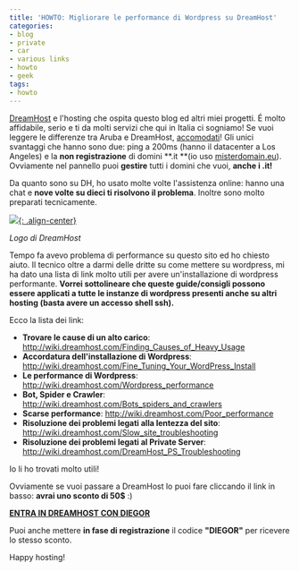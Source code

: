 ```yaml
---
title: 'HOWTO: Migliorare le performance di Wordpress su DreamHost'
categories:
- blog
- private
- car
- various links
- howto
- geek
tags:
- howto
---
```

[DreamHost](http://www.dreamhost.com/) e l'hosting che ospita questo blog ed
altri miei progetti. É molto affidabile, serio e ti da molti servizi che qui
in Italia ci sogniamo! Se vuoi leggere le differenze tra Aruba e DreamHost,
[accomodati]({{site.url}}/2009/10/10/da-aruba-a-dreamhost/)! Gli unici
svantaggi che hanno sono due: ping a 200ms (hanno il datacenter a Los Angeles)
e la **non registrazione** di domini **.it **(io uso
[misterdomain.eu](http://www.misterdomain.eu/)). Ovviamente nel pannello puoi
**gestire** tutti i domini che vuoi, **anche i .it!**

Da quanto sono su DH, ho usato molte volte l'assistenza online: hanno una chat
e **nove volte su dieci ti risolvono il problema**. Inoltre sono molto
preparati tecnicamente.

[![]({{site.url}}/images/dh_logo.png){: .align-center}]({{site.url}}/images/dh_logo.png)

_Logo di DreamHost_

  
Tempo fa avevo problema di performance su questo sito ed ho chiesto aiuto. Il
tecnico oltre a darmi delle dritte su come mettere su wordpress, mi ha dato
una lista di link molto utili per avere un'installazione di wordpress
performante. **Vorrei sottolineare che queste guide/consigli possono essere
applicati a tutte le instanze di wordpress presenti anche su altri hosting
(basta avere un accesso shell ssh).**

Ecco la lista dei link:

  * **Trovare le cause di un alto carico**: <http://wiki.dreamhost.com/Finding_Causes_of_Heavy_Usage>
  * **Accordatura dell'installazione di Wordpress**: <http://wiki.dreamhost.com/Fine_Tuning_Your_WordPress_Install>
  * **Le performance di Wordpress**: <http://wiki.dreamhost.com/Wordpress_performance>
  * **Bot, Spider e Crawler**: <http://wiki.dreamhost.com/Bots_spiders_and_crawlers>
  * **Scarse performance**: <http://wiki.dreamhost.com/Poor_performance>
  * **Risoluzione dei problemi legati alla lentezza del sito**: <http://wiki.dreamhost.com/Slow_site_troubleshooting>
  * **Risoluzione dei problemi legati al Private Server**: <http://wiki.dreamhost.com/DreamHost_PS_Troubleshooting>
  

  
Io li ho trovati molto utili!

Ovviamente se vuoi passare a DreamHost lo puoi fare cliccando il link in
basso: **avrai uno sconto di 50$** :)

[**ENTRA IN DREAMHOST CON DIEGOR**](http://www.dreamhost.com/r.cgi?587246)

Puoi anche mettere **in fase di registrazione** il codice **"DIEGOR"** per
ricevere lo stesso sconto.

Happy hosting!

